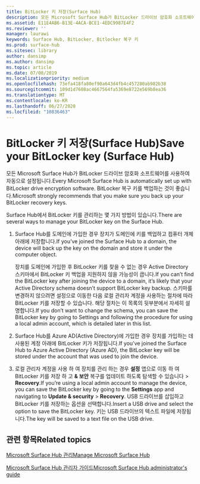 ```yaml
---
title: BitLocker 키 저장(Surface Hub)
description: 모든 Microsoft Surface Hub가 BitLocker 드라이브 암호화 소프트웨어를 사용하여 자동으로 설정됩니다. BitLocker 복구 키를 백업하는 것이 좋습니다.
ms.assetid: E11E4AB6-B13E-4ACA-BCE1-4EDC9987E4F2
ms.reviewer: ''
manager: laurawi
keywords: Surface Hub, BitLocker, Bitlocker 복구 키
ms.prod: surface-hub
ms.sitesec: library
author: dansimp
ms.author: dansimp
ms.topic: article
ms.date: 07/08/2019
ms.localizationpriority: medium
ms.openlocfilehash: 73efa418fa80ef90a643d4fb4c457280ab982b38
ms.sourcegitcommit: 109d1d7608ac4667564fa5369e8722e569b8ea36
ms.translationtype: MT
ms.contentlocale: ko-KR
ms.lasthandoff: 06/27/2020
ms.locfileid: "10836463"
---
```

# <span data-ttu-id="00fa0-105">BitLocker 키 저장(Surface Hub)</span><span class="sxs-lookup"><span data-stu-id="00fa0-105">Save your BitLocker key (Surface Hub)</span></span>


<span data-ttu-id="00fa0-106">모든 Microsoft Surface Hub가 BitLocker 드라이브 암호화 소프트웨어를 사용하여 자동으로 설정됩니다.</span><span class="sxs-lookup"><span data-stu-id="00fa0-106">Every Microsoft Surface Hub is automatically set up with BitLocker drive encryption software.</span></span> <span data-ttu-id="00fa0-107">BitLocker 복구 키를 백업하는 것이 좋습니다.</span><span class="sxs-lookup"><span data-stu-id="00fa0-107">Microsoft strongly recommends that you make sure you back up your BitLocker recovery keys.</span></span>

<span data-ttu-id="00fa0-108">Surface Hub에서 BitLocker 키를 관리하는 몇 가지 방법이 있습니다.</span><span class="sxs-lookup"><span data-stu-id="00fa0-108">There are several ways to manage your BitLocker key on the Surface Hub.</span></span>

1.  <span data-ttu-id="00fa0-109">Surface Hub를 도메인에 가입한 경우 장치가 도메인에 키를 백업하고 컴퓨터 개체 아래에 저장합니다.</span><span class="sxs-lookup"><span data-stu-id="00fa0-109">If you’ve joined the Surface Hub to a domain, the device will back up the key on the domain and store it under the computer object.</span></span>

    <span data-ttu-id="00fa0-110">장치를 도메인에 가입한 후 BitLocker 키를 찾을 수 없는 경우 Active Directory 스키마에서 BitLocker 키 백업을 지원하지 않을 가능성이 큽니다.</span><span class="sxs-lookup"><span data-stu-id="00fa0-110">If you can’t find the BitLocker key after joining the device to a domain, it’s likely that your Active Directory schema doesn’t support BitLocker key backup.</span></span> <span data-ttu-id="00fa0-111">스키마를 변경하지 않으려면 설정으로 이동한 다음 로컬 관리자 계정을 사용하는 절차에 따라 BitLocker 키를 저장할 수 있습니다. 해당 절차는 이 목록의 뒷부분에서 자세히 설명합니다.</span><span class="sxs-lookup"><span data-stu-id="00fa0-111">If you don’t want to change the schema, you can save the BitLocker key by going to Settings and following the procedure for using a local admin account, which is detailed later in this list.</span></span>

2.  <span data-ttu-id="00fa0-112">Surface Hub를 Azure AD(Active Directory)에 가입한 경우 장치를 가입하는 데 사용된 계정 아래에 BitLocker 키가 저장됩니다.</span><span class="sxs-lookup"><span data-stu-id="00fa0-112">If you’ve joined the Surface Hub to Azure Active Directory (Azure AD), the BitLocker key will be stored under the account that was used to join the device.</span></span>

3.  <span data-ttu-id="00fa0-113">로컬 관리자 계정을 사용 하 여 장치를 관리 하는 경우 **설정** 앱으로 이동 하 여 BitLocker 키를 저장 하 고 **& 보안** 복구를 업데이트 하도록 탐색할 수 있습니다 &gt; **Recovery**.</span><span class="sxs-lookup"><span data-stu-id="00fa0-113">If you’re using a local admin account to manage the device, you can save the BitLocker key by going to the **Settings** app and navigating to **Update & security** &gt; **Recovery**.</span></span> <span data-ttu-id="00fa0-114">USB 드라이브를 삽입하고 BitLocker 키를 저장하는 옵션을 선택합니다.</span><span class="sxs-lookup"><span data-stu-id="00fa0-114">Insert a USB drive and select the option to save the BitLocker key.</span></span> <span data-ttu-id="00fa0-115">키는 USB 드라이브의 텍스트 파일에 저장됩니다.</span><span class="sxs-lookup"><span data-stu-id="00fa0-115">The key will be saved to a text file on the USB drive.</span></span>


## <span data-ttu-id="00fa0-116">관련 항목</span><span class="sxs-lookup"><span data-stu-id="00fa0-116">Related topics</span></span>

[<span data-ttu-id="00fa0-117">Microsoft Surface Hub 관리</span><span class="sxs-lookup"><span data-stu-id="00fa0-117">Manage Microsoft Surface Hub</span></span>](manage-surface-hub.md)

[<span data-ttu-id="00fa0-118">Microsoft Surface Hub 관리자 가이드</span><span class="sxs-lookup"><span data-stu-id="00fa0-118">Microsoft Surface Hub administrator's guide</span></span>](surface-hub-administrators-guide.md)

 

 





